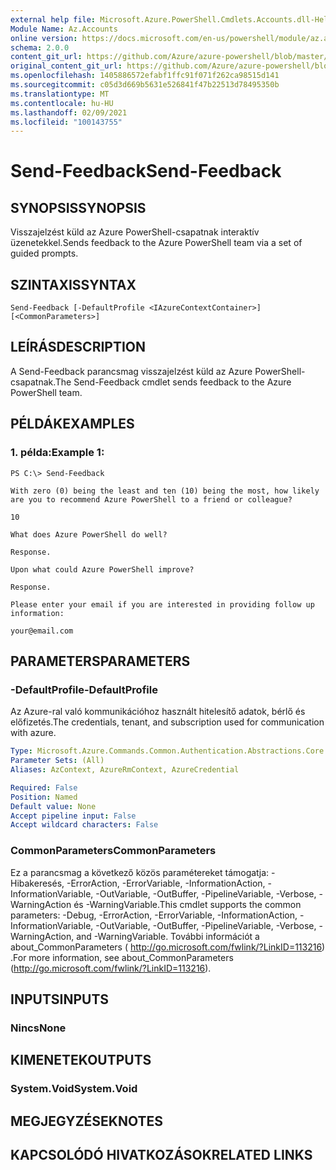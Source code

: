 ```yaml
---
external help file: Microsoft.Azure.PowerShell.Cmdlets.Accounts.dll-Help.xml
Module Name: Az.Accounts
online version: https://docs.microsoft.com/en-us/powershell/module/az.accounts/send-feedback
schema: 2.0.0
content_git_url: https://github.com/Azure/azure-powershell/blob/master/src/Accounts/Accounts/help/Send-Feedback.md
original_content_git_url: https://github.com/Azure/azure-powershell/blob/master/src/Accounts/Accounts/help/Send-Feedback.md
ms.openlocfilehash: 1405886572efabf1ffc91f071f262ca98515d141
ms.sourcegitcommit: c05d3d669b5631e526841f47b22513d78495350b
ms.translationtype: MT
ms.contentlocale: hu-HU
ms.lasthandoff: 02/09/2021
ms.locfileid: "100143755"
---
```

# <span data-ttu-id="baec1-101">Send-Feedback</span><span class="sxs-lookup"><span data-stu-id="baec1-101">Send-Feedback</span></span>

## <span data-ttu-id="baec1-102">SYNOPSIS</span><span class="sxs-lookup"><span data-stu-id="baec1-102">SYNOPSIS</span></span>
<span data-ttu-id="baec1-103">Visszajelzést küld az Azure PowerShell-csapatnak interaktív üzenetekkel.</span><span class="sxs-lookup"><span data-stu-id="baec1-103">Sends feedback to the Azure PowerShell team via a set of guided prompts.</span></span>

## <span data-ttu-id="baec1-104">SZINTAXIS</span><span class="sxs-lookup"><span data-stu-id="baec1-104">SYNTAX</span></span>

```
Send-Feedback [-DefaultProfile <IAzureContextContainer>] [<CommonParameters>]
```

## <span data-ttu-id="baec1-105">LEÍRÁS</span><span class="sxs-lookup"><span data-stu-id="baec1-105">DESCRIPTION</span></span>
<span data-ttu-id="baec1-106">A Send-Feedback parancsmag visszajelzést küld az Azure PowerShell-csapatnak.</span><span class="sxs-lookup"><span data-stu-id="baec1-106">The Send-Feedback cmdlet sends feedback to the Azure PowerShell team.</span></span>

## <span data-ttu-id="baec1-107">PÉLDÁK</span><span class="sxs-lookup"><span data-stu-id="baec1-107">EXAMPLES</span></span>

### <span data-ttu-id="baec1-108">1. példa:</span><span class="sxs-lookup"><span data-stu-id="baec1-108">Example 1:</span></span>
```
PS C:\> Send-Feedback

With zero (0) being the least and ten (10) being the most, how likely are you to recommend Azure PowerShell to a friend or colleague?

10

What does Azure PowerShell do well?

Response.

Upon what could Azure PowerShell improve?

Response.

Please enter your email if you are interested in providing follow up information:

your@email.com
```

## <span data-ttu-id="baec1-109">PARAMETERS</span><span class="sxs-lookup"><span data-stu-id="baec1-109">PARAMETERS</span></span>

### <span data-ttu-id="baec1-110">-DefaultProfile</span><span class="sxs-lookup"><span data-stu-id="baec1-110">-DefaultProfile</span></span>
<span data-ttu-id="baec1-111">Az Azure-ral való kommunikációhoz használt hitelesítő adatok, bérlő és előfizetés.</span><span class="sxs-lookup"><span data-stu-id="baec1-111">The credentials, tenant, and subscription used for communication with azure.</span></span>

```yaml
Type: Microsoft.Azure.Commands.Common.Authentication.Abstractions.Core.IAzureContextContainer
Parameter Sets: (All)
Aliases: AzContext, AzureRmContext, AzureCredential

Required: False
Position: Named
Default value: None
Accept pipeline input: False
Accept wildcard characters: False
```

### <span data-ttu-id="baec1-112">CommonParameters</span><span class="sxs-lookup"><span data-stu-id="baec1-112">CommonParameters</span></span>
<span data-ttu-id="baec1-113">Ez a parancsmag a következő közös paramétereket támogatja: -Hibakeresés, -ErrorAction, -ErrorVariable, -InformationAction, -InformationVariable, -OutVariable, -OutBuffer, -PipelineVariable, -Verbose, -WarningAction és -WarningVariable.</span><span class="sxs-lookup"><span data-stu-id="baec1-113">This cmdlet supports the common parameters: -Debug, -ErrorAction, -ErrorVariable, -InformationAction, -InformationVariable, -OutVariable, -OutBuffer, -PipelineVariable, -Verbose, -WarningAction, and -WarningVariable.</span></span> <span data-ttu-id="baec1-114">További információt a about_CommonParameters ( http://go.microsoft.com/fwlink/?LinkID=113216) .</span><span class="sxs-lookup"><span data-stu-id="baec1-114">For more information, see about_CommonParameters (http://go.microsoft.com/fwlink/?LinkID=113216).</span></span>

## <span data-ttu-id="baec1-115">INPUTS</span><span class="sxs-lookup"><span data-stu-id="baec1-115">INPUTS</span></span>

### <span data-ttu-id="baec1-116">Nincs</span><span class="sxs-lookup"><span data-stu-id="baec1-116">None</span></span>

## <span data-ttu-id="baec1-117">KIMENETEK</span><span class="sxs-lookup"><span data-stu-id="baec1-117">OUTPUTS</span></span>

### <span data-ttu-id="baec1-118">System.Void</span><span class="sxs-lookup"><span data-stu-id="baec1-118">System.Void</span></span>

## <span data-ttu-id="baec1-119">MEGJEGYZÉSEK</span><span class="sxs-lookup"><span data-stu-id="baec1-119">NOTES</span></span>

## <span data-ttu-id="baec1-120">KAPCSOLÓDÓ HIVATKOZÁSOK</span><span class="sxs-lookup"><span data-stu-id="baec1-120">RELATED LINKS</span></span>
